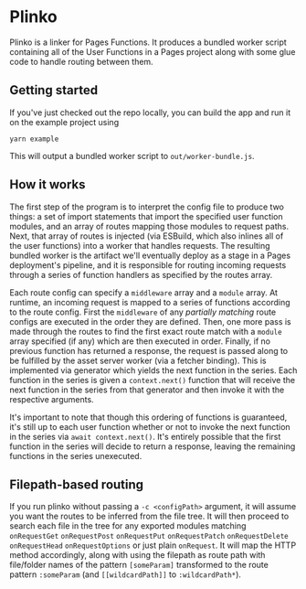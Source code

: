 # Plinko

Plinko is a linker for Pages Functions. It produces a bundled worker script containing all of the User Functions in a Pages project along with some glue code to handle routing between them.

## Getting started

If you've just checked out the repo locally, you can build the app and run it on the example project using

```shell
yarn example
```

This will output a bundled worker script to `out/worker-bundle.js`.

## How it works

The first step of the program is to interpret the config file to produce two things: a set of import statements that import the specified user function modules, and an array of routes mapping those modules to request paths.
Next, that array of routes is injected (via ESBuild, which also inlines all of the user functions) into a worker that handles requests. The resulting bundled worker is the artifact we'll eventually deploy as a stage in a Pages deployment's pipeline, and it is responsible for routing incoming requests through a series of function handlers as specified by the routes array.

Each route config can specify a `middleware` array and a `module` array. At runtime, an incoming request is mapped to a series of functions according to the route config. First the `middleware` of any _partially matching_ route configs are executed in the order they are defined. Then, one more pass is made through the routes to find the first exact route match with a `module` array specified (if any) which are then executed in order. Finally, if no previous function has returned a response, the request is passed along to be fulfilled by the asset server worker (via a fetcher binding). This is implemented via generator which yields the next function in the series. Each function in the series is given a `context.next()` function that will receive the next function in the series from that generator and then invoke it with the respective arguments.

It's important to note that though this ordering of functions is guaranteed, it's still up to each user function whether or not to invoke the next function in the series via `await context.next()`. It's entirely possible that the first function in the series will decide to return a response, leaving the remaining functions in the series unexecuted.

## Filepath-based routing

If you run plinko without passing a `-c <configPath>` argument, it will assume you want the routes to be inferred from the file tree. It will then proceed to search each file in the tree for any exported modules matching `onRequestGet` `onRequestPost` `onRequestPut` `onRequestPatch` `onRequestDelete` `onRequestHead` `onRequestOptions` or just plain `onRequest`. It will map the HTTP method accordingly, along with using the filepath as route path with file/folder names of the pattern `[someParam]` transformed to the route pattern `:someParam` (and `[[wildcardPath]]` to `:wildcardPath*`).
